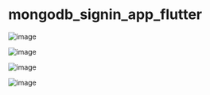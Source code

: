 # mongodb_signin_app_flutter
![image](https://github.com/xReaPerD/mongodb_signin_app_flutter/assets/62145475/85a6d85a-b894-4463-b396-12a0e885f712)

![image](https://github.com/xReaPerD/mongodb_signin_app_flutter/assets/62145475/5afa0c29-5927-49dc-90b6-7183d886e992)

![image](https://github.com/xReaPerD/mongodb_signin_app_flutter/assets/62145475/5bca487e-0a24-43fe-a8ee-b89c7e3c8a10)

![image](https://github.com/xReaPerD/mongodb_signin_app_flutter/assets/62145475/c41a8d53-51be-484d-a6aa-8ceb197e501b)



